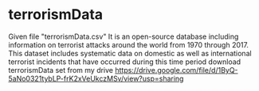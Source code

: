 # terrorismData
Given file "terrorismData.csv" It is an open-source database including information on terrorist attacks around the world from 1970 through 2017. This dataset includes systematic data on domestic as well as international terrorist incidents that have occurred during this time period
download terrorismData set from my drive
https://drive.google.com/file/d/1ByQ-5aNo0321tybLP-frK2xVeUkczMSv/view?usp=sharing
